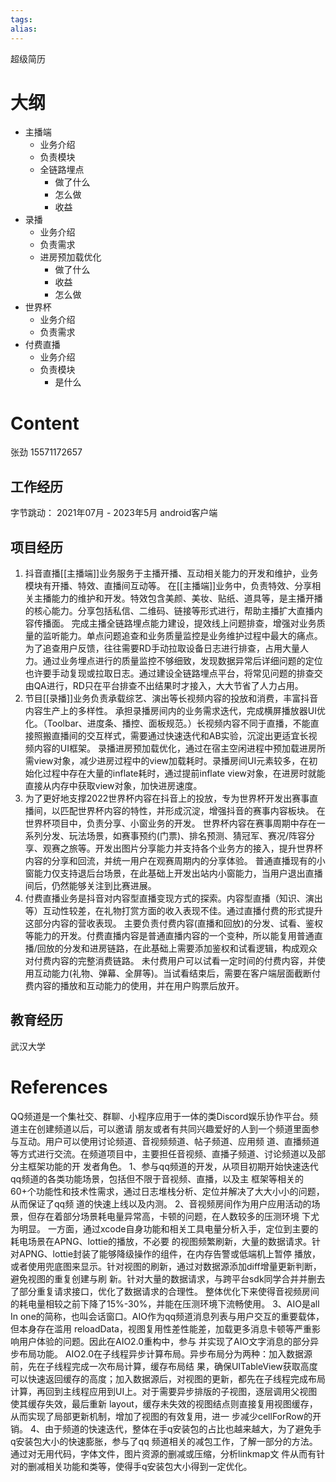 ```yaml
---
tags: 
alias:
---
```

超级简历
# 大纲
- 主播端
	- 业务介绍
	- 负责模块
	- 全链路埋点
		- 做了什么
		- 怎么做
		- 收益
- 录播
	- 业务介绍
	- 负责需求
	- 进房预加载优化	
		- 做了什么
		- 收益
		- 怎么做
- 世界杯
	- 业务介绍
	- 负责需求
- 付费直播
	- 业务介绍
	- 负责模块
		- 是什么

# Content
张劲
15571172657
## 工作经历
字节跳动： 2021年07月 - 2023年5月
android客户端
## 项目经历
1. 抖音直播[[主播端]]业务服务于主播开播、互动相关能力的开发和维护，业务模块有开播、特效、直播间互动等。
   在[[主播端]]业务中，负责特效、分享相关主播能力的维护和开发。特效包含美颜、美妆、贴纸、道具等，是主播开播的核心能力。分享包括私信、二维码、链接等形式进行，帮助主播扩大直播内容传播面。
   完成主播全链路埋点能力建设，提效线上问题排查，增强对业务质量的监听能力。单点问题追查和业务质量监控是业务维护过程中最大的痛点。为了追查用户反馈，往往需要RD手动拉取设备日志进行排查，占用大量人力。通过业务埋点进行的质量监控不够细致，发现数据异常后详细问题的定位也许要手动复现或拉取日志。通过建设全链路埋点平台，将常见问题的排查交由QA进行，RD只在平台排查不出结果时才接入，大大节省了人力占用。
2. 节目[[录播]]业务负责承载综艺、演出等长视频内容的投放和消费，丰富抖音内容生产上的多样性。
   承担录播房间内的业务需求迭代，完成横屏播放器UI优化。（Toolbar、进度条、播控、面板规范。）长视频内容不同于直播，不能直接照搬直播间的交互样式，需要通过快速迭代和AB实验，沉淀出更适宜长视频内容的UI框架。
   录播进房预加载优化，通过在宿主空闲进程中预加载进房所需view对象，减少进房过程中的view加载耗时。录播房间UI元素较多，在初始化过程中存在大量的inflate耗时，通过提前inflate view对象，在进房时就能直接从内存中获取view对象，加快进房速度。
3. 为了更好地支撑2022世界杯内容在抖音上的投放，专为世界杯开发出赛事直播间，以匹配世界杯内容的特性，并形成沉淀，增强抖音的赛事内容板块。
   在世界杯项目中，负责分享、小窗业务的开发。
   世界杯内容在赛事周期中存在一系列分发、玩法场景，如赛事预约(门票)、排名预测、猜冠军、赛况/阵容分享、观赛之旅等。开发出图片分享能力并支持各个业务方的接入，提升世界杯内容的分享和回流，并统一用户在观赛周期内的分享体验。
   普通直播现有的小窗能力仅支持退后台场景，在此基础上开发出站内小窗能力，当用户退出直播间后，仍然能够关注到比赛进展。
4. 付费直播业务是抖音对内容型直播变现方式的探索。内容型直播（知识、演出等）互动性较差，在礼物打赏方面的收入表现不佳。通过直播付费的形式提升这部分内容的营收表现。
   主要负责付费内容(直播和回放)的分发、试看、鉴权等能力的开发。付费直播内容是普通直播内容的一个变种，所以能复用普通直播/回放的分发和进房链路，在此基础上需要添加鉴权和试看逻辑，构成观众对付费内容的完整消费链路。
   未付费用户可以试看一定时间的付费内容，并使用互动能力(礼物、弹幕、全屏等)。当试看结束后，需要在客户端层面截断付费内容的播放和互动能力的使用，并在用户购票后放开。

## 教育经历
武汉大学 

# References 
QQ频道是一个集社交、群聊、小程序应用于一体的类Discord娱乐协作平台。频道主在创建频道以后，可以邀请
朋友或者有共同兴趣爱好的人到一个频道里面参与互动。用户可以使用讨论频道、音视频频道、帖子频道、应用频
道、直播频道等方式进行交流。在频道项目中，主要担任音视频、直播子频道、讨论频道以及部分主框架功能的开
发者角色。
1、参与qq频道的开发，从项目初期开始快速迭代qq频道的各类功能场景，包括但不限于音视频、直播，以及主
框架等相关的60+个功能性和技术性需求，通过日志堆栈分析、定位并解决了大大小小的问题，从而保证了qq频
道的快速上线以及内测。
2、音视频房间作为用户应用活动的场景，但存在着部分场景耗电量异常高，卡顿的问题，在人数较多的压测环境
下尤为明显。
一方面，通过xcode自身功能和相关工具电量分析入手，定位到主要的耗电场景在APNG、lottie的播放，不必要
的视图频繁刷新，大量的数据请求。针对APNG、lottie封装了能够降级操作的组件，在内存告警或低端机上暂停
播放，或者使用兜底图来显示。针对视图的刷新，通过对数据源添加diff增量更新判断，避免视图的重复创建与刷
新。针对大量的数据请求，与跨平台sdk同学合并并删去了部分重复请求接口，优化了数据请求的合理性。
整体优化下来使得音视频房间的耗电量相较之前下降了15%-30%，并能在压测环境下流畅使用。
3、AIO是all In one的简称，也叫会话窗口。AIO作为qq频道消息列表与用户交互的重要载体，但本身存在滥用
reloadData，视图复用性差性能差，加载更多消息卡顿等严重影响用户体验的问题。因此在AIO2.0重构中，参与
并实现了AIO文字消息的部分异步布局功能。
AIO2.0在子线程异步计算布局。异步布局分为两种：加入数据源前，先在子线程完成一次布局计算，缓存布局结
果，确保UITableView获取高度可以快速返回缓存的高度；加入数据源后，对视图的更新，都先在子线程完成布局
计算，再回到主线程应用到UI上。对于需要异步排版的子视图，逐层调用父视图使其缓存失效，最后重新
layout，缓存未失效的视图结点则直接复用视图缓存，从而实现了局部更新机制，增加了视图的有效复用，进一
步减少cellForRow的开销。
4、由于频道的快速迭代，整体在手q安装包的占比也越来越大，为了避免手q安装包大小的快速膨胀，参与了qq
频道相关的减包工作，了解一部分的方法。通过对无用代码，字体文件，图片资源的删减或压缩，分析linkmap文
件从而有针对的删减相关功能和类等，使得手q安装包大小得到一定优化。